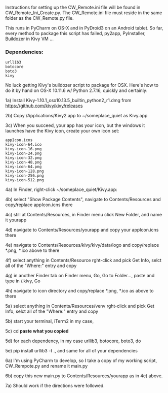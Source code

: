 Instructions for setting up the CW_Remote.ini file will be found in CW_Remote_Ini_Create.py. The CW_Remote.ini file must reside in the same folder as the CW_Remote.py file.

This runs in PyCharm on OS-X and in PyDroid3 on an Android tablet. So far, every method to package this script has failed, py2app, PyInstaller, Buildozer in Kivy VM ...

### Dependencies: ###
```
urllib3
botocore
boto3
kivy
```

No luck getting Kivy's buildozer script to package for OSX. Here's how to do it by hand on OS-X 10.11.6 w/ Python 2.7.16, quickly and certainly:

1a) Install Kivy-1.10.1_osx10.13.5_builtin_python2_r1.dmg from https://github.com/kivy/kivy/releases

2b) Copy /Applications/Kivy2.app to ~/someplace_quiet as Kivy.app

3c) When you succeed, your app has your icon, but the windows it launches have the Kivy icon, create your own icon set:
```
appIcon.icns
kivy-icon-64.ico
kivy-icon-16.png
kivy-icon-24.png
kivy-icon-32.png
kivy-icon-48.png
kivy-icon-64.png
kivy-icon-128.png
kivy-icon-256.png
kivy-icon-512.png
```
4a) In Finder, right-click ~/someplace_quiet/Kivy.app:

4b) select "Show Package Contents", navigate to Contents/Resources and copy/replace appIcon.icns there

4c) still at Contents/Resources, in Finder menu click New Folder, and name it yourapp

4d) navigate to Contents/Resources/yourapp and copy your appIcon.icns there

4e) navigate to Contents/Resources/kivy/kivy/data/logo and copy/replace *.png, *.ico above to there

4f) select anything in Contents/Resource rght-click and pick Get Info, selct all of the "Where:" entry and copy

4g) in another Finder tab on Finder menu, Go, Go to Folder..., paste and type in /.kivy, Go

4h) navigate to icon directory and copy/replace *.png, *.ico as above to there 

5a) select anything in Contents/Resources/venv rght-click and pick Get Info, selct all of the "Where:" entry and copy

5b) start your terminal, iTerm2 in my case, 

5c) cd **paste what you copied** 
  
5d) for each dependency, in my case urllib3, botocore, boto3, do

5e) pip install urllib3 -t ., and same for all of your dependencies
  
6a) I'm using PyCharm to develop, so I take a copy of my working script, CW_Rempote.py and rename it main.py

6b) copy this new main.py to Contents/Resources/yourapp as in 4c) above.

7a) Should work if the directions were followed.
